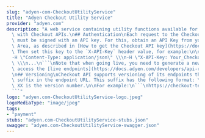 ```yaml
---
slug: "adyen-com-CheckoutUtilityService"
title: "Adyen Checkout Utility Service"
provider: "adyen.com"
description: "A web service containing utility functions available for merchants integrating\
  \ with Checkout APIs.\n## Authentication\nEach request to the Checkout Utility API\
  \ must be signed with an API key. For this, obtain an API Key from your Customer\
  \ Area, as described in [How to get the Checkout API key](https://docs.adyen.com/developers/user-management/how-to-get-the-checkout-api-key).\
  \ Then set this key to the `X-API-Key` header value, for example:\n\n```\ncurl\n\
  -H \"Content-Type: application/json\" \\\n-H \"X-API-Key: Your_Checkout_API_key\"\
  \ \\\n...\n```\nNote that when going live, you need to generate a new API Key to\
  \ access the [live endpoints](https://docs.adyen.com/developers/api-reference/live-endpoints).\n\
  \n## Versioning\nCheckout API supports versioning of its endpoints through a version\
  \ suffix in the endpoint URL. This suffix has the following format: \"vXX\", where\
  \ XX is the version number.\n\nFor example:\n```\nhttps://checkout-test.adyen.com/v1/originKeys\n\
  ```"
logo: "adyen.com-CheckoutUtilityService-logo.jpeg"
logoMediaType: "image/jpeg"
tags:
- "payment"
stubs: "adyen.com-CheckoutUtilityService-stubs.json"
swagger: "adyen.com-CheckoutUtilityService-swagger.json"
---
```

